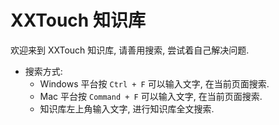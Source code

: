 # XXTouch 知识库

欢迎来到 XXTouch 知识库, 请善用搜索, 尝试着自己解决问题.

- 搜索方式: 
    - Windows 平台按 ```Ctrl + F``` 可以输入文字, 在当前页面搜索.
    - Mac 平台按 ```Command + F``` 可以输入文字, 在当前页面搜索.
    - 知识库左上角输入文字, 进行知识库全文搜索.
